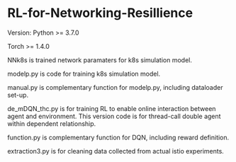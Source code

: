 # RL-for-Networking-Resillience
Version:
Python >= 3.7.0

Torch >= 1.4.0

NNk8s is trained network paramaters for k8s simulation model.

modelp.py is code for training k8s simulation model.

manual.py is complementary function for modelp.py, including dataloader set-up.

de_mDQN_thc.py is for training RL to enable online interaction between agent and environment. This version code is for thread-call double agent within dependent relationship.

function.py is complementary function for DQN, including reward definition.

extraction3.py is for cleaning data collected from actual istio experiments.
